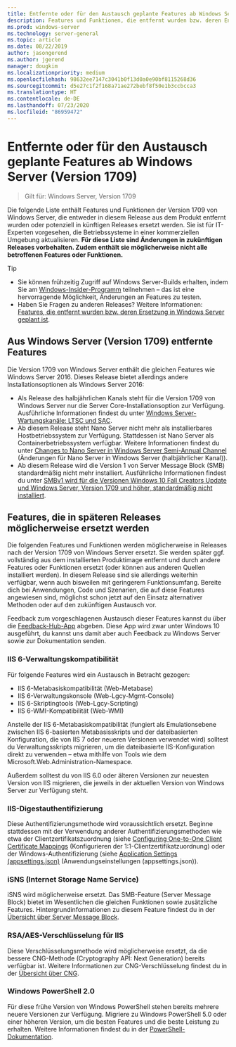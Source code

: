 ```yaml
---
title: Entfernte oder für den Austausch geplante Features ab Windows Server (Version 1709)
description: Features und Funktionen, die entfernt wurden bzw. deren Entfernung aus künftigen Versionen geplant ist.
ms.prod: windows-server
ms.technology: server-general
ms.topic: article
ms.date: 08/22/2019
author: jasongerend
ms.author: jgerend
manager: dougkim
ms.localizationpriority: medium
ms.openlocfilehash: 98632ee7147c3041b0f13d0a0e90bf8115268d36
ms.sourcegitcommit: d5e27c1f2f168a71ae272bebf8f50e1b3ccbcca3
ms.translationtype: HT
ms.contentlocale: de-DE
ms.lasthandoff: 07/23/2020
ms.locfileid: "86959472"
---
```

# <a name="features-removed-or-planned-for-replacement-starting-with-windows-server-version-1709"></a>Entfernte oder für den Austausch geplante Features ab Windows Server (Version 1709)

>Gilt für: Windows Server, Version 1709

Die folgende Liste enthält Features und Funktionen der Version 1709 von Windows Server, die entweder in diesem Release aus dem Produkt entfernt wurden oder potenziell in künftigen Releases ersetzt werden. Sie ist für IT-Experten vorgesehen, die Betriebssysteme in einer kommerziellen Umgebung aktualisieren. **Für diese Liste sind Änderungen in zukünftigen Releases vorbehalten. Zudem enthält sie möglicherweise nicht alle betroffenen Features oder Funktionen.** 

> [!TIP]
> - Sie können frühzeitig Zugriff auf Windows Server-Builds erhalten, indem Sie am [Windows-Insider-Programm](https://insider.windows.com) teilnehmen – das ist eine hervorragende Möglichkeit, Änderungen an Features zu testen.
> - Haben Sie Fragen zu anderen Releases? Weitere Informationen: [Features, die entfernt wurden bzw. deren Ersetzung in Windows Server geplant ist](../get-started-19/removed-features.md).

## <a name="features-removed-from-windows-server-version-1709"></a>Aus Windows Server (Version 1709) entfernte Features

Die Version 1709 von Windows Server enthält die gleichen Features wie Windows Server 2016. Dieses Release bietet allerdings andere Installationsoptionen als Windows Server 2016:

- Als Release des halbjährlichen Kanals steht für die Version 1709 von Windows Server nur die Server Core-Installationsoption zur Verfügung. Ausführliche Informationen findest du unter [Windows Server-Wartungskanäle: LTSC und SAC](../get-started-19/servicing-channels-19.md).
- Ab diesem Release steht Nano Server nicht mehr als installierbares Hostbetriebssystem zur Verfügung. Stattdessen ist Nano Server als Containerbetriebssystem verfügbar. Weitere Informationen findest du unter [Changes to Nano Server in Windows Server Semi-Annual Channel](nano-in-semi-annual-channel.md) (Änderungen für Nano Server in Windows Server (halbjährlicher Kanal)).
- Ab diesem Release wird die Version 1 von Server Message Block (SMB) standardmäßig nicht mehr installiert. Ausführliche Informationen findest du unter [SMBv1 wird für die Versionen Windows 10 Fall Creators Update und Windows Server, Version 1709 und höher, standardmäßig nicht installiert](https://support.microsoft.com/help/4034314/smbv1-is-not-installed-by-default-in-windows).


## <a name="features-being-considered-for-replacement-starting-with-subsequent-releases"></a>Features, die in späteren Releases möglicherweise ersetzt werden

Die folgenden Features und Funktionen werden möglicherweise in Releases nach der Version 1709 von Windows Server ersetzt. Sie werden später ggf. vollständig aus dem installierten Produktimage entfernt und durch andere Features oder Funktionen ersetzt (oder können aus anderen Quellen installiert werden). In diesem Release sind sie allerdings weiterhin verfügbar, wenn auch bisweilen mit geringerem Funktionsumfang. Bereite dich bei Anwendungen, Code und Szenarien, die auf diese Features angewiesen sind, möglichst schon jetzt auf den Einsatz alternativer Methoden oder auf den zukünftigen Austausch vor.

Feedback zum vorgeschlagenen Austausch dieser Features kannst du über die [Feedback-Hub-App](https://support.microsoft.com/help/4021566/windows-10-send-feedback-to-microsoft-with-feedback-hub-app) abgeben. Diese App wird zwar unter Windows 10 ausgeführt, du kannst uns damit aber auch Feedback zu Windows Server sowie zur Dokumentation senden.

### <a name="iis-6-management-compatibility"></a>IIS 6-Verwaltungskompatibilität
Für folgende Features wird ein Austausch in Betracht gezogen:

- IIS 6-Metabasiskompatibilität (Web-Metabase)
- IIS 6-Verwaltungskonsole (Web-Lgcy-Mgmt-Console)
- IIS 6-Skriptingtools (Web-Lgcy-Scripting)
- IIS 6-WMI-Kompatibilität (Web-WMI)

Anstelle der IIS 6-Metabasiskompatibilität (fungiert als Emulationsebene zwischen IIS 6-basierten Metabasisskripts und der dateibasierten Konfiguration, die von IIS 7 oder neueren Versionen verwendet wird) solltest du Verwaltungsskripts migrieren, um die dateibasierte IIS-Konfiguration direkt zu verwenden – etwa mithilfe von Tools wie dem Microsoft.Web.Administration-Namespace.

Außerdem solltest du von IIS 6.0 oder älteren Versionen zur neuesten Version von IIS migrieren, die jeweils in der aktuellen Version von Windows Server zur Verfügung steht.


### <a name="iis-digest-authentication"></a>IIS-Digestauthentifizierung
Diese Authentifizierungsmethode wird voraussichtlich ersetzt. Beginne stattdessen mit der Verwendung anderer Authentifizierungsmethoden wie etwa der Clientzertifikatszuordnung (siehe [Configuring One-to-One Client Certificate Mappings](/iis/manage/configuring-security/configuring-one-to-one-client-certificate-mappings) (Konfigurieren der 1:1-Clientzertifikatzuordnung) oder der Windows-Authentifizierung (siehe [Application Settings (appsettings.json)](/iis-administration/configuration/appsettings.json) (Anwendungseinstellungen (appsettings.json)).

### <a name="internet-storage-name-service-isns"></a>iSNS (Internet Storage Name Service)
iSNS wird möglicherweise ersetzt. Das SMB-Feature (Server Message Block) bietet im Wesentlichen die gleichen Funktionen sowie zusätzliche Features. Hintergrundinformationen zu diesem Feature findest du in der [Übersicht über Server Message Block](/previous-versions/windows/it-pro/windows-server-2012-R2-and-2012/hh831795(v=ws.11)).

### <a name="rsaaes-encryption-for-iis"></a>RSA/AES-Verschlüsselung für IIS 
Diese Verschlüsselungsmethode wird möglicherweise ersetzt, da die bessere CNG-Methode (Cryptography API: Next Generation) bereits verfügbar ist. Weitere Informationen zur CNG-Verschlüsselung findest du in der [Übersicht über CNG](/windows/win32/seccng/about-cng).

### <a name="windows-powershell-20"></a>Windows PowerShell 2.0
Für diese frühe Version von Windows PowerShell stehen bereits mehrere neuere Versionen zur Verfügung. Migriere zu Windows PowerShell 5.0 oder einer höheren Version, um die besten Features und die beste Leistung zu erhalten. Weitere Informationen findest du in der [PowerShell-Dokumentation](/powershell/index?view=powershell-5.1).
